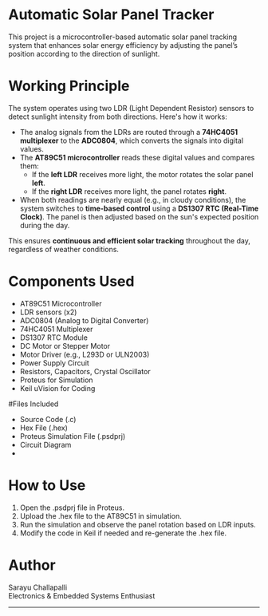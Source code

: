 # Automatic Solar Panel Tracker

This project is a microcontroller-based automatic solar panel tracking system that enhances solar energy efficiency by adjusting the panel’s position according to the direction of sunlight.

# Working Principle

The system operates using two LDR (Light Dependent Resistor) sensors to detect sunlight intensity from both directions. Here's how it works:

- The analog signals from the LDRs are routed through a **74HC4051 multiplexer** to the **ADC0804**, which converts the signals into digital values.
- The **AT89C51 microcontroller** reads these digital values and compares them:
  - If the **left LDR** receives more light, the motor rotates the solar panel **left**.
  - If the **right LDR** receives more light, the panel rotates **right**.
- When both readings are nearly equal (e.g., in cloudy conditions), the system switches to **time-based control** using a **DS1307 RTC (Real-Time Clock)**. The panel is then adjusted based on the sun's expected position during the day.

This ensures **continuous and efficient solar tracking** throughout the day, regardless of weather conditions.

# Components Used
- AT89C51 Microcontroller
- LDR sensors (x2)
- ADC0804 (Analog to Digital Converter)
- 74HC4051 Multiplexer
- DS1307 RTC Module
- DC Motor or Stepper Motor
- Motor Driver (e.g., L293D or ULN2003)
- Power Supply Circuit
- Resistors, Capacitors, Crystal Oscillator
- Proteus for Simulation
- Keil uVision for Coding

#Files Included
- Source Code (.c)
- Hex File (.hex)
- Proteus Simulation File (.psdprj)
- Circuit Diagram 
- 

# How to Use
1. Open the .psdprj file in Proteus.
2. Upload the .hex file to the AT89C51 in simulation.
3. Run the simulation and observe the panel rotation based on LDR inputs.
4. Modify the code in Keil if needed and re-generate the .hex file.



# Author
Sarayu Challapalli  
Electronics & Embedded Systems Enthusiast

---


